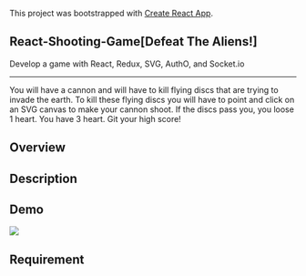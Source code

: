 This project was bootstrapped with [Create React App](https://github.com/facebook/create-react-app).

## React-Shooting-Game[Defeat The Aliens!]
Develop a game with React, Redux, SVG, AuthO, and Socket.io
<hr/>
You will have a cannon and will have to kill flying discs that are trying to invade the earth. To kill these flying discs you will have to point and click on an SVG canvas to make your cannon shoot. If the discs pass you, you loose 1 heart. You have 3 heart. Git your high score!

## Overview

## Description

## Demo
![](demo.gif)
## Requirement



